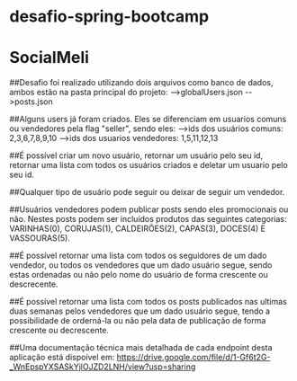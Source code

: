 # desafio-spring-bootcamp

# SocialMeli


##Desafio foi realizado utilizando dois arquivos como banco de dados, ambos estão na pasta principal do projeto: 
    -->globalUsers.json
    -->posts.json

##Alguns users já foram criados. Eles se diferenciam em usuarios comuns ou vendedores pela flag "seller", sendo eles:
    -->ids dos usuários comuns: 2,3,6,7,8,9,10
    -->ids dos usuarios vendedores: 1,5,11,12,13
    
##É possível criar um novo usuário, retornar um usuário pelo seu id, retornar uma lista com todos os usuários criados e deletar um usuario pelo seu id.


##Qualquer tipo de usuário pode seguir ou deixar de seguir um vendedor.

##Usuários vendedores podem publicar posts sendo eles promocionais ou não. Nestes posts podem ser incluidos produtos das seguintes categorias: VARINHAS(0), CORUJAS(1), CALDEIRÕES(2), CAPAS(3), DOCES(4) E VASSOURAS(5).

##É possível retornar uma lista com todos os seguidores de um  dado vendedor, ou todos os vendedores que um dado usuário segue, sendo estas ordenadas ou não pelo nome do usuário de forma crescente ou descrecente. 

##É possível retornar uma lista com todos os posts publicados nas ultimas duas semanas pelos vendedores que um dado usuário segue, tendo a possibilidade de orderná-la ou não pela data de publicação de forma crescente ou decrescente.


##Uma documentação técnica mais detalhada de cada endpoint desta aplicação está dispoível em: https://drive.google.com/file/d/1-Gf6t2G-_WnEpspYXSASkYjlOJZD2LNH/view?usp=sharing


